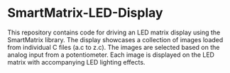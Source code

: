 # SmartMatrix-LED-Display
This repository contains code for driving an LED matrix display using the SmartMatrix library. The display showcases a collection of images loaded from individual C files (a.c to z.c). The images are selected based on the analog input from a potentiometer. Each image is displayed on the LED matrix with accompanying LED lighting effects.

